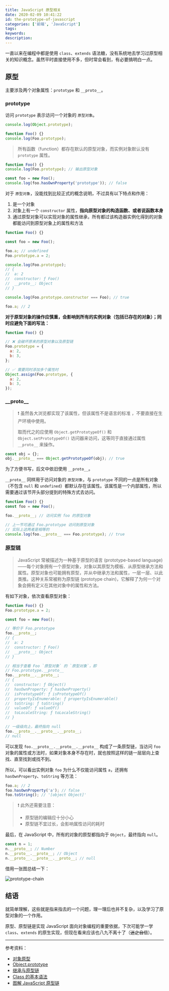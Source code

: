 ```yaml
---
title: JavaScript 原型相关
date: 2020-02-09 10:41:22
id: the-prototype-of-javascript
categories: ['前端', 'JavaScript']
tags:
keywords:
description:
---
```


一直以来在编程中都是使用 `class`、`extends` 语法糖，没有系统地去学习过原型相关的知识概念。虽然平时直接使用不多，但时常会看到，有必要搞明白一点。

<!-- more -->

## 原型

主要涉及两个对象属性：`prototype` 和 `__proto__`。

### prototype

访问 `prototype` 表示访问一个对象的 `原型对象`。

```js
console.log(Object.prototype);

function Foo() {}
console.log(Foo.prototype);
```

> 所有函数（function）都存在默认的原型对象，而实例对象默认没有 `prototype` 属性。

```js
function Foo() {}
console.log(Foo.prototype); // 输出原型对象

const foo = new Foo();
console.log(foo.hasOwnProperty('prototype')); // false
```

对于 `原型对象`，没能找到比较正式的概念说明，不过具有以下特点和作用：

1. 是一个对象
2. 对象上有一个 `constructor` 属性，**指向原型对象的构造函数、或者说函数本身**
3. 通过原型对象可以实现对象的属性继承，所有都过该构造器实例化得到的对象都能访问到原型对象上的属性和方法

```js
function Foo() {}

const foo = new Foo();

foo.a; // undefined
Foo.prototype.a = 2;

console.log(Foo.prototype);
// {
//  a: 2
//  constructor: ƒ Foo()
//  __proto__: Object
// }

console.log(Foo.prototype.constructor === Foo); // true

foo.a; // 2
```

**对于原型对象的操作应慎重，会影响到所有的实例对象（包括已存在的对象）；同时应避免下面的写法：**

```js
function Foo() {}

// ❌ 会破坏原来的原型对象以及原型链
Foo.prototype = {
  a: 2,
  b: 3,
};

// ✅ 需要同时添加多个属性时
Object.assign(Foo.prototype, {
  a: 2,
  b: 3,
});
```

### \_\_proto\_\_

> ❗️ 虽然各大浏览都实现了该属性，但该属性不是语言的标准 ，不要直接在生产环境中使用。
>
> 取而代之的应使用 `Object.getPrototypeOf()` 和 `Object.setPrototypeOf()` 访问器来访问，这等同于直接通过属性 `__proto__` 来操作。

```js
const obj = {};
obj.__proto__ === Object.getPrototypeOf(obj); // true
```

为了方便书写，后文中依旧使用 `__proto__`。

`__proto__` 同样用于访问对象的 `原型对象`，与 `prototype` 不同的一点是所有对象（不包含 `null` 和 `undefined`）都默认存在该属性。该属性是一个内部属性，所以需要通过该节开头部分提到的特殊方式去访问。

```js
function Foo() {}
const foo = new Foo();

foo.__proto__; // 访问实例 foo 的原型对象

// 上一节可通过 Foo.prototype 访问到原型对象
// 实际上这两者是相等的
console.log(foo.__proto__ === Foo.prototype); // true
```

### 原型链

> JavaScript 常被描述为一种基于原型的语言 (prototype-based language)——每个对象拥有一个原型对象，对象以其原型为模板、从原型继承方法和属性。原型对象也可能拥有原型，并从中继承方法和属性，一层一层、以此类推。这种关系常被称为原型链 (prototype chain)，它解释了为何一个对象会拥有定义在其他对象中的属性和方法。

有如下对象，依次查看原型对象：

```js
function Foo() {}
Foo.prototype.a = 2;

const foo = new Foo();
```

```js
// 等价于 Foo.prototype
foo.__proto__;
// {
//  a: 2
//  constructor: ƒ Foo()
//  __proto__: Object
// }
```

```js
// 相当于查看 Foo `原型对象` 的 `原型对象`，即
// Foo.prototype.__proto__
foo.__proto__.__proto__;
// {
//  constructor: ƒ Object()
//  hasOwnProperty: ƒ hasOwnProperty()
//  isPrototypeOf: ƒ isPrototypeOf()
//  propertyIsEnumerable: ƒ propertyIsEnumerable()
//  toString: ƒ toString()
//  valueOf: ƒ valueOf()
//  toLocaleString: ƒ toLocaleString()
// }
```

```js
// 一级级向上，最终指向 null
foo.__proto__.__proto__.__proto__;
// null
```

可以发现 `foo.__proto__.__proto__.__proto__` 构成了一条原型链，当访问 `foo` 对象的属性或方法时，如果对象本身不存在时，就也按照这样的链一层层向上查找、直至找到或找不到。

所以，可以看出实例对象 `foo` 为什么不仅能访问属性 `a`，还拥有 `hasOwnProperty`、`toString` 等方法：

```js
foo.a; // 2
foo.hasOwnProperty('a'); // false
foo.toString(); // '[object Object]'
```

> ❗️ 此外还需要注意：
>
> - 原型链的编辑应十分小心
> - 原型链不宜过长，会影响属性访问的耗时

最后，在 JavaScript 中，所有的对象的原型都指向于 `Object`，最终指向 `null`。

```js
const n = 1;
n.__proto__; // Number
n.__proto__.__proto__; // Object
n.__proto__.__proto__.__proto__; // null
```

借用一张图总结一下：

![prototype-chain](the-prototype-of-javascript/prototype-chain.jpg '图解 javascript 原型链')

## 结语

就简单理解，这些就是指来指去的一个问题，理一理后也并不复杂，以及学习了原型对象的一个作用。

原型、原型链是实现 JavaScript 面向对象编程的重要依据，下次可能学一学 `class`、`extends` 的原生实现，但现在看来应该也八九不离十了（~~迷之自信~~）。

---

参考资料：

- [对象原型](https://developer.mozilla.org/zh-CN/docs/Learn/JavaScript/Objects/Object_prototypes)
- [Object.prototype](https://developer.mozilla.org/zh-CN/docs/Web/JavaScript/Reference/Global_Objects/Object/prototype)
- [继承与原型链](https://developer.mozilla.org/zh-CN/docs/Web/JavaScript/Inheritance_and_the_prototype_chain)
- [Class 的基本语法](https://es6.ruanyifeng.com/#docs/class)
- [图解 JavaScript 原型链](https://juejin.im/post/5d713de26fb9a06ad3474c15#comment)
